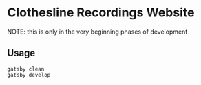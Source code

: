 # Clothesline Recordings Website

NOTE: this is only in the very beginning phases of development

## Usage
```
gatsby clean
gatsby develop
```
